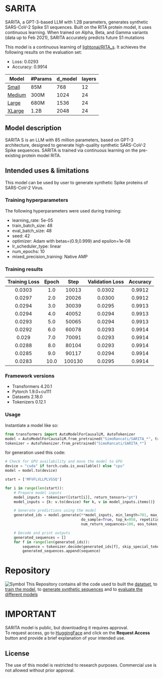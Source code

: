 # SARITA
SARITA, a GPT-3-based LLM with 1.2B parameters, generates synthetic SARS-CoV-2 Spike S1 sequences. Built on the RITA protein model, it uses continuous learning. When trained on Alpha, Beta, and Gamma variants (data up to Feb 2021), SARITA accurately predicts future S1 mutations

This model is a continuous learning of [lightonai/RITA_s](https://huggingface.co/lightonai/RITA_s).
It achieves the following results on the evaluation set:
- Loss: 0.0293
- Accuracy: 0.9914


Model | #Params | d_model | layers 
--- | --- | --- | --- | 
[Small](https://huggingface.co/SimoRancati/SARITA_S) | 85M  | 768 | 12 
[Medium](https://huggingface.co/SimoRancati/SARITA_M) | 300M | 1024 | 24 
[Large](https://huggingface.co/SimoRancati/SARITA_L)| 680M | 1536 | 24 
[XLarge](https://huggingface.co/SimoRancati/SARITA_XL)| 1.2B | 2048 | 24 


## Model description

SARITA S is an LLM with 85 million parameters, based on GPT-3 architecture, designed to generate high-quality synthetic SARS-CoV-2 Spike sequences. 
SARITA is trained via continuous learning on the pre-existing protein model RITA.

## Intended uses & limitations

This model can be used by user to generate synthetic Spike proteins of SARS-CoV-2 Virus. 


### Training hyperparameters

The following hyperparameters were used during training:
- learning_rate: 5e-05
- train_batch_size: 48
- eval_batch_size: 48
- seed: 42
- optimizer: Adam with betas=(0.9,0.999) and epsilon=1e-08
- lr_scheduler_type: linear
- num_epochs: 10
- mixed_precision_training: Native AMP

### Training results

| Training Loss | Epoch | Step   | Validation Loss | Accuracy |
|:-------------:|:-----:|:------:|:---------------:|:--------:|
| 0.0303        | 1.0   | 10013  | 0.0302          | 0.9912   |
| 0.0297        | 2.0   | 20026  | 0.0300          | 0.9912   |
| 0.0294        | 3.0   | 30039  | 0.0295          | 0.9913   |
| 0.0294        | 4.0   | 40052  | 0.0294          | 0.9913   |
| 0.0293        | 5.0   | 50065  | 0.0294          | 0.9913   |
| 0.0292        | 6.0   | 60078  | 0.0293          | 0.9914   |
| 0.029         | 7.0   | 70091  | 0.0293          | 0.9914   |
| 0.0288        | 8.0   | 80104  | 0.0293          | 0.9914   |
| 0.0285        | 9.0   | 90117  | 0.0294          | 0.9914   |
| 0.0283        | 10.0  | 100130 | 0.0295          | 0.9914   |


### Framework versions

- Transformers 4.20.1
- Pytorch 1.9.0+cu111
- Datasets 2.18.0
- Tokenizers 0.12.1


### Usage 
Instantiate a model like so:
``` python
from transformers import AutoModelForCausalLM, AutoTokenizer
model = AutoModelForCausalLM.from_pretrained("SimoRancati/SARITA_*", trust_remote_code=True)
tokenizer = AutoTokenizer.from_pretrained("SimoRancati/SARITA_*")
```
for generation used this code:
``` python
# Check for GPU availability and move the model to GPU
device = "cuda" if torch.cuda.is_available() else "cpu"
model = model.to(device)

start = ['MFVFLVLLPLVSSQ']

for i in range(len(start)):
    # Prepare model inputs
    model_inputs = tokenizer([start[i]], return_tensors="pt")
    model_inputs = {k: v.to(device) for k, v in model_inputs.items()}

    # Generate predictions using the model
    generated_ids = model.generate(**model_inputs, min_length=701, max_length=701,
                                   do_sample=True, top_k=950, repetition_penalty=1.2,
                                   num_return_sequences=100, eos_token_id=2, truncation=True)

    # Decode and print outputs
    generated_sequences = []
    for f in range(len(generated_ids)):
        sequence = tokenizer.decode(generated_ids[f], skip_special_tokens=True).replace(' ', '')
        generated_sequences.append(sequence)
```
# Repository
![Symbol](./PipelineCode.png)
This Repository contains all the code used to built the [datatset](/Dataset), to [train the model](/Training), to [generate synthetic sequences](/Generation) and to [evaluate the different models](/Evaluation)

# IMPORTANT 
SARITA model is public, but downloading it requires approval.  
To request access, go to [HuggingFace]( https://huggingface.co/SimoRancati) and click on the **Request Access** button and provide a brief explanation of your intended use.

## License
The use of this model is restricted to research purposes. Commercial use is not allowed without prior approval.
